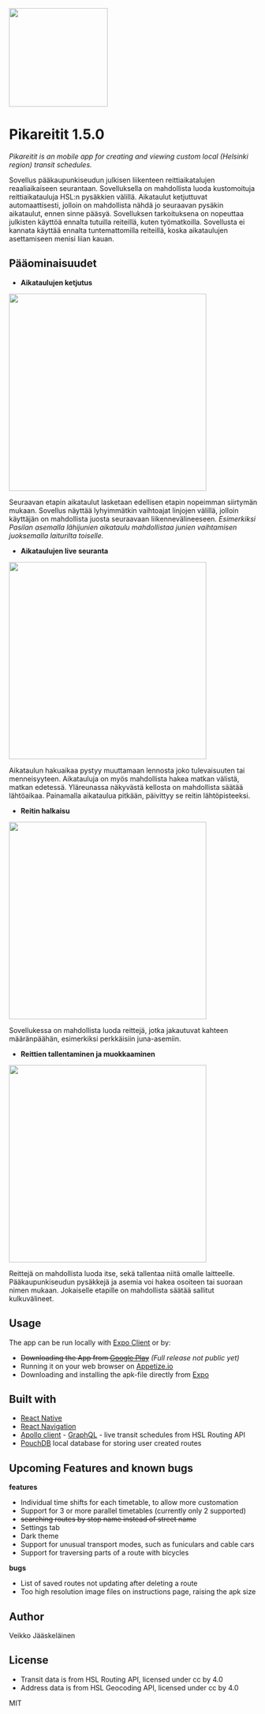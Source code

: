 

<img src="https://github.com/VeikkoAJ/pikareitit/blob/develop/assets/adaptive-icon.png" width="200">

# Pikareitit 1.5.0
*Pikareitit is an mobile app for creating and viewing custom local (Helsinki region) transit schedules.*

Sovellus pääkaupunkiseudun julkisen liikenteen reittiaikatalujen reaaliaikaiseen seurantaan. Sovelluksella on mahdollista luoda kustomoituja reittiaikatauluja HSL:n pysäkkien välillä. Aikataulut ketjuttuvat automaattisesti, jolloin on mahdollista nähdä jo seuraavan pysäkin aikataulut, ennen sinne pääsyä. Sovelluksen tarkoituksena on nopeuttaa julkisten käyttöä ennalta tutuilla reiteillä, kuten työmatkoilla. Sovellusta ei kannata käyttää ennalta tuntemattomilla reiteillä, koska aikataulujen asettamiseen menisi liian kauan.



## Pääominaisuudet

* **Aikataulujen ketjutus**
<img src="https://github.com/VeikkoAJ/pikareitit/blob/master/examplePics/route%20chaining.jpg" width="400">

Seuraavan etapin aikataulut lasketaan edellisen etapin nopeimman siirtymän mukaan. Sovellus näyttää lyhyimmätkin vaihtoajat linjojen välillä, jolloin käyttäjän on mahdollista juosta seuraavaan liikennevälineeseen. *Esimerkiksi Pasilan asemalla lähijunien aikataulu mahdollistaa junien vaihtamisen juoksemalla laiturilta toiselle.*

* **Aikataulujen live seuranta**
<img src="https://github.com/VeikkoAJ/pikareitit/blob/master/examplePics/realtimeRouting.jpg" width="400">

Aikataulun hakuaikaa pystyy muuttamaan lennosta joko tulevaisuuten tai menneisyyteen. Aikatauluja on myös mahdollista hakea matkan välistä, matkan edetessä. Yläreunassa näkyvästä kellosta on mahdollista säätää lähtöaikaa. Painamalla aikataulua pitkään, päivittyy se reitin lähtöpisteeksi.


* **Reitin halkaisu**

<img src="https://github.com/VeikkoAJ/pikareitit/blob/master/examplePics/parallel%20routes.jpg" width="400">

Sovellukessa on mahdollista luoda reittejä, jotka jakautuvat kahteen määränpäähän, esimerkiksi perkkäisiin juna-asemiin.


* **Reittien tallentaminen ja muokkaaminen**

<img src="https://github.com/VeikkoAJ/pikareitit/blob/master/examplePics/route%20creation.jpg" width="400"> 
                                                                                                       
Reittejä on mahdollista luoda itse, sekä tallentaa niitä omalle laitteelle. Pääkaupunkiseudun pysäkkejä ja asemia voi hakea osoiteen tai suoraan nimen mukaan. Jokaiselle etapille on mahdollista säätää sallitut kulkuvälineet. 



## Usage

The app can be run locally with [Expo Client](https://docs.expo.io/) or by:

* ~~Downloading the App from  [Google Play]()~~ *(Full release not public yet)*
* Running it on your web browser on [Appetize.io](https://appetize.io/app/86jbrzyyg4gd4dfz9qxgd639r8)
* Downloading and installing the apk-file directly from [Expo](https://exp-shell-app-assets.s3.us-west-1.amazonaws.com/android/%40mr_brainlet/pikareitit-5abc8017372c401a90acee59c6ade6ed-signed.apk)


## Built with

* [React Native](https://reactnative.dev/)
* [React Navigation](https://reactnavigation.org/)
* [Apollo client](https://www.apollographql.com/docs/react/) - [GraphQL](https://graphql.org/) - live transit schedules from HSL Routing API
* [PouchDB](https://pouchdb.com/) local database for storing user created routes




## Upcoming Features and known bugs

**features**
* Individual time shifts for each timetable, to allow more customation
* Support for 3 or more parallel timetables (currently only 2 supported)
* ~~searching routes by stop name instead of street name~~
* Settings tab
* Dark theme
* Support for unusual transport modes, such as funiculars and cable cars
* Support for traversing parts of a route with bicycles

**bugs**
* List of saved routes not updating after deleting a route
* Too high resolution image files on instructions page, raising the apk size


## Author

Veikko Jääskeläinen




## License


- Transit data is from HSL Routing API, licensed under cc by 4.0
- Address data is from HSL Geocoding API, licensed under cc by 4.0

MIT
